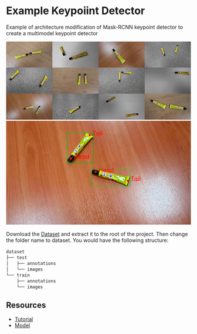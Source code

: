 # Example Keypoiint Detector
Example of architecture modification of Mask-RCNN keypoint detector to create a multimodel keypoint detector

![Dataset](docs/images/image.png)
![Annotations](docs/images/image-1.png)

Download the [Dataset](https://drive.google.com/file/d/1VgY4IfjtgdI78s380UvtpdRWAwWOL3R9/view) and extract it to the root of the project. Then change the folder name to dataset. You would have the following structure:

```
dataset
├── test
│   ├── annotations
│   └── images
└── train
    ├── annotations
    └── images
```


## Resources
*   [Tutorial](https://medium.com/@alexppppp/how-to-train-a-custom-keypoint-detection-model-with-pytorch-d9af90e111da)
*   [Model](https://pytorch.org/vision/main/models/generated/torchvision.models.detection.keypointrcnn_resnet50_fpn.html)